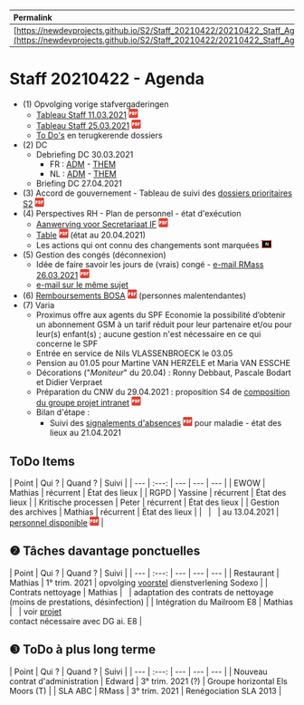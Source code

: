 <link rel="stylesheet" href="https://newdevprojects.github.io/S2/S2.css">
<link rel="stylesheet" href="S2.css">

&nbsp;

&nbsp;

| Permalink |
| :--- |
| [https://newdevprojects.github.io/S2/Staff_20210422/20210422_Staff_Agenda.html](https://newdevprojects.github.io/S2/Staff_20210422/20210422_Staff_Agenda.html) | 

# Staff 20210422 - Agenda

* (1) Opvolging vorige stafvergaderingen
	* [Tableau Staff 11.03.2021](Tableau_Staff_20210311.pdf) ![](pdf.png)
	* [Tableau Staff 25.03.2021](Tableau_Staff_20210325.pdf) ![](pdf.png)
	* [To Do's](#todo) en terugkerende dossiers
* (2) DC 
	* Debriefing DC 30.03.2021
		* FR : [ADM](https://newdevprojects.github.io/S2/Staff/20210330_Adm_FR.pdf) - [THEM](https://newdevprojects.github.io/S2/Staff/20210330_Them_FR.pdf)
		* NL : [ADM](https://newdevprojects.github.io/S2/Staff/20210330_Adm_NL.pdf) - [THEM](https://newdevprojects.github.io/S2/Staff/20210330_Them_NL.pdf)
	* Briefing DC 27.04.2021
* (3) Accord de gouvernement - Tableau de suivi des [dossiers prioritaires S2](Tableau_Suivi_dossiers_prioritaires_S2.pdf) ![](pdf.png)
* (4) Perspectives RH - Plan de personnel - état d'exécution
	* [Aanwerving voor Secretariaat IF](Aanwerving_secretariaat_IF.pdf) ![](pdf.png)
	* [Table](TablePlansPersonnel_20210420.pdf) ![](pdf.png) (état au 20.04.2021)
	* Les actions qui ont connu des changements sont marquées ![](table_NEW.png)
* (5) Gestion des congés (déconnexion)
	* Idée de faire savoir les jours de (vrais) congé - [e-mail RMass 26.03.2021](20210326_Verderzetten_Verplicht_Telewerk.pdf) ![](pdf.png)
	* [e-mail sur le même sujet](Mail_RMass_20210326.md)
* (6) [Remboursements BOSA](20210415_Remboursement_BOSA.pdf) ![](pdf.png) (personnes malentendantes)
* (7) Varia
	* Proximus offre aux agents du SPF Economie la possibilité d’obtenir un abonnement GSM à un tarif réduit pour leur partenaire et/ou pour leur(s) enfant(s) ; aucune gestion n'est nécessaire en ce qui concerne le SPF
	* Entrée en service de Nils VLASSENBROECK le 03.05
	* Pension au 01.05 pour Martine VAN HERZELE et Maria VAN ESSCHE
	* Décorations ("*Moniteur*" du 20.04) : Ronny Debbaut, Pascale Bodart et Didier Verpraet
	* Préparation du CNW du 29.04.2021 : proposition S4 de [composition du groupe projet intranet](New_Intranet_Grp_projet.pdf) ![](pdf.png)
	* Bilan d'étape :
		* Suivi des [signalements d'absences](20210421_Monitoring_Ziektemelding_S2.pdf) ![](pdf.png) pour maladie - état des lieux au 21.04.2021

<a name="todo"> </a>

## ToDo Items

| Point | Qui ? | Quand ? | Suivi |
| --- | :---: | --- | --- | --- |
| EWOW | Mathias | récurrent | &Eacute;tat des lieux |
| RGPD | Yassine | récurrent | &Eacute;tat des lieux |
| Kritische processen | Peter | récurrent | &Eacute;tat des lieux |
| Gestion des archives | Mathias | récurrent | &Eacute;tat des lieux |
| &nbsp; | &nbsp; | au 13.04.2021 | [personnel disponible](20210413_Planning_archives.pdf) ![](pdf.png) |

## &#10103; Tâches davantage ponctuelles

| Point | Qui ? | Quand ? | Suivi |
| --- | :---: | --- | --- | --- |
| Restaurant | Mathias | 1° trim. 2021 | opvolging [voorstel](https://newdevprojects.github.io/S2/Staff_20210107/20210107_Sodexo_aangepaste_werking.pdf) dienstverlening Sodexo |
| Contrats nettoyage | Mathias | &nbsp; | adaptation des contrats de nettoyage (moins de prestations, désinfection) |
| Intégration du Mailroom E8 | Mathias | &nbsp; | voir [projet](https://newdevprojects.github.io/S2/Staff_20210204/Nota_verzendingsdienst_E8.pdf)<br>contact nécessaire avec DG ai. E8 |

## &#10104; ToDo à plus long terme

| Point | Qui ? | Quand ? | Suivi |
| --- | :---: | --- | --- | --- |
| Nouveau contrat d'administration | Edward | 3° trim. 2021 (?) | Groupe horizontal Els Moors (T) |
| SLA ABC | RMass | 3° trim. 2021 | Renégociation SLA 2013 |

